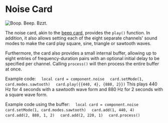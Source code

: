 # Noise Card

![Boop. Beep. Bzzt.](item:computronics:computronics.ocParts@8)

The noise card, akin to the [beep card](beep_card.md), provides the `play()` function. In addition, it also allows setting each of the eight separate channels' sound modes to make the card play square, sine, triangle or sawtooth waves.

Furthermore, the card also provides a small internal buffer, allowing up to eight entries of frequency-duration pairs with an optional initial delay to be specified per channel. Calling `process()` will then process the entire buffer at once.

Example code:
`  local card = component.noise`
`  card.setMode(1, card.modes.sawtooth)`
`  card.play({{440, 4}, {880, 2}})`
This plays 440 Hz for 4 seconds with a sawtooth wave form and 880 Hz for 2 seconds with a square wave form.

Example code using the buffer:
`  local card = component.noise`
`  card.setMode(1, card.modes.sawtooth)`
`  card.add(1, 440, 4)`
`  card.add(2, 880, 1, 2)`
`  card.add(2, 220, 1)`
`  card.process()`
